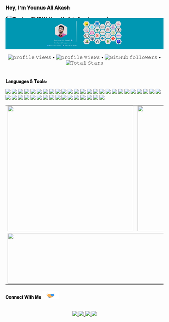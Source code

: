 
<h3 style="margin-bottom: -30px;">
𝐇𝐞𝐲, 𝐈'𝐦 𝐘𝐨𝐮𝐧𝐮𝐬 𝐀𝐥𝐢 𝐀𝐤𝐚𝐬𝐡 
  
<!-- [![Typing SVG](https://readme-typing-svg.demolab.com?font=Fira+Code&pause=1000&width=435&lines=𝐀+𝐏𝐚𝐬𝐬𝐢𝐨𝐧𝐚𝐭𝐞+𝐅𝐮𝐥𝐥+𝐒𝐭𝐚𝐜𝐤+𝐃𝐞𝐯𝐞𝐥𝐨𝐩𝐞𝐫;𝐄𝐱𝐩𝐞𝐫𝐭+𝐢𝐧+𝐉𝐚𝐯𝐚𝐬𝐜𝐫𝐢𝐩𝐭%2C𝐓𝐲𝐩𝐞𝐬𝐜𝐫𝐢𝐩𝐭+𝐚𝐧𝐝;𝐎𝐭𝐡𝐞𝐫+𝐌𝐨𝐝𝐞𝐫𝐧+𝐓𝐞𝐜𝐡𝐧𝐨𝐥𝐨𝐠𝐢𝐞𝐬;𝐓𝐡𝐚𝐧𝐤𝐬+𝐟𝐨𝐫+𝐯𝐢𝐬𝐢𝐭𝐢𝐧𝐠!)](https://git.io/typing-svg) -->
[![Typing SVG](https://readme-typing-svg.demolab.com?font=Fira+Code&size=16&pause=1000&color=000000FD&random=false&width=435&lines=%F0%9D%90%80+%F0%9D%90%8F%F0%9D%90%9A%F0%9D%90%AC%F0%9D%90%AC%F0%9D%90%A2%F0%9D%90%A8%F0%9D%90%A7%F0%9D%90%9A%F0%9D%90%AD%F0%9D%90%9E+%F0%9D%90%92%F0%9D%90%A8%F0%9D%90%9F%F0%9D%90%AD%F0%9D%90%B0%F0%9D%90%9A%F0%9D%90%AB%F0%9D%90%9E+%F0%9D%90%83%F0%9D%90%9E%F0%9D%90%AF%F0%9D%90%9E%F0%9D%90%A5%F0%9D%90%A8%F0%9D%90%A9%F0%9D%90%9E%F0%9D%90%AB;%F0%9D%90%84%F0%9D%90%B1%F0%9D%90%A9%F0%9D%90%9E%F0%9D%90%AB%F0%9D%90%AD+%F0%9D%90%A2%F0%9D%90%A7+%F0%9D%90%89%F0%9D%90%9A%F0%9D%90%AF%F0%9D%90%9A%F0%9D%90%AC%F0%9D%90%9C%F0%9D%90%AB%F0%9D%90%A2%F0%9D%90%A9%F0%9D%90%AD%2C+%F0%9D%90%93%F0%9D%90%B2%F0%9D%90%A9%F0%9D%90%9E%F0%9D%90%AC%F0%9D%90%9C%F0%9D%90%AB%F0%9D%90%A2%F0%9D%90%A9%F0%9D%90%AD+%F0%9D%90%9A%F0%9D%90%A7%F0%9D%90%9D+;%F0%9D%90%8E%F0%9D%90%AD%F0%9D%90%A1%F0%9D%90%9E%F0%9D%90%AB+%F0%9D%90%8C%F0%9D%90%A8%F0%9D%90%9D%F0%9D%90%9E%F0%9D%90%AB%F0%9D%90%A7+%F0%9D%90%93%F0%9D%90%9E%F0%9D%90%9C%F0%9D%90%A1%F0%9D%90%A7%F0%9D%90%A8%F0%9D%90%A5%F0%9D%90%A8%F0%9D%90%A0%F0%9D%90%A2%F0%9D%90%9E%F0%9D%90%AC;%F0%9D%90%93%F0%9D%90%A1%F0%9D%90%9A%F0%9D%90%A7%F0%9D%90%A4%F0%9D%90%AC+%F0%9D%90%9F%F0%9D%90%A8%F0%9D%90%AB+%F0%9D%90%AF%F0%9D%90%A2%F0%9D%90%AC%F0%9D%90%A2%F0%9D%90%AD%F0%9D%90%A2%F0%9D%90%A7%F0%9D%90%A0!)](https://git.io/typing-svg)
</h3>
<img src="./PNG/younusaliakash.png" alt="younusaliaksh"/>

<!-- <a target="_blank">
  <img align="right" height="280" width="400" alt="GIF" src="https://cdn.dribbble.com/users/260312/screenshots/2553737/antnodeskdb.gif">
</a> -->

<!-- - 🔭 𝐈'𝐦 𝐜𝐮𝐫𝐫𝐞𝐧𝐭𝐥𝐲 𝐰𝐨𝐫𝐤𝐢𝐧𝐠 𝐨𝐧 **𝐅𝐫𝐨𝐧𝐭-𝐄𝐧𝐝 𝐃𝐞𝐯𝐞𝐥𝐨𝐩𝐦𝐞𝐧𝐭**
- 🌱 𝐈'𝐦 𝐂𝐮𝐫𝐫𝐞𝐧𝐭𝐥𝐲 𝐥𝐞𝐚𝐫𝐧𝐢𝐧𝐠 **𝐁𝐚𝐜𝐤𝐞𝐧𝐝 𝐓𝐞𝐜𝐡𝐧𝐨𝐥𝐨𝐠𝐢𝐞𝐬**
- 👯 𝐈'𝐦 𝐥𝐨𝐨𝐤𝐢𝐧𝐠 𝐭𝐨 𝐜𝐨𝐥𝐥𝐚𝐛𝐨𝐫𝐚𝐭𝐞 𝐨𝐧 **𝐖𝐞𝐛 𝐃𝐞𝐯𝐞𝐥𝐨𝐩𝐦𝐞𝐧𝐭 & 𝐂𝐥𝐨𝐮𝐝**
- 🤔 𝐈'𝐦 𝐥𝐨𝐨𝐤𝐢𝐧𝐠 𝐟𝐨𝐫 **𝐅𝐮𝐥𝐥 𝐓𝐢𝐦𝐞 𝐉𝐨𝐛**
- 💬 𝐀𝐬𝐤 𝐦𝐞 𝐚𝐧𝐲𝐭𝐡𝐢𝐧𝐠 [𝐡𝐞𝐫𝐞](https://github.com/younusaliakash/younusaliakash/issues/1) ! 𝐈'𝐦 𝐡𝐚𝐩𝐩𝐲 𝐭𝐨 𝐡𝐞𝐥𝐩.
- 😄 𝐏𝐫𝐨𝐧𝐨𝐮𝐧𝐬 : **𝐇𝐞/𝐇𝐢𝐦**
- ⚡ 𝐅𝐮𝐧 𝐅𝐚𝐜𝐭: **𝐈 𝐥𝐢𝐤𝐞 𝐭𝐨 𝐞𝐚𝐭 𝐁𝐢𝐫𝐞𝐲𝐚𝐧𝐢**
- <img src="./PNG/house.png" width="20px" height="20px"/> 𝐇𝐨𝐦𝐞 : **𝐑𝐚𝐣𝐬𝐡𝐚𝐡𝐢, 𝐁𝐚𝐧𝐠𝐥𝐚𝐝𝐞𝐬𝐡** <img width="20px" height="20px" src="./PNG/Slytherin_ClearBG.png">

<br/>
<br/> -->

<p align="center">
  <img src="https://wakatime.com/badge/user/3c333039-dcef-431c-a7f7-e4bbb4219184.svg" alt="𝚙𝚛𝚘𝚏𝚒𝚕𝚎 𝚟𝚒𝚎𝚠𝚜"> •
  <img src="https://komarev.com/ghpvc/?username=younusaliakash" alt="𝚙𝚛𝚘𝚏𝚒𝚕𝚎 𝚟𝚒𝚎𝚠𝚜"> •
  <img alt="𝙶𝚒𝚝𝙷𝚞𝚋 𝚏𝚘𝚕𝚕𝚘𝚠𝚎𝚛𝚜" src="https://img.shields.io/github/followers/younusaliakash?label=Followers&style=social"> •  
 <img src="https://img.shields.io/github/stars/younusaliakash?label=Stars" alt="𝚃𝚘𝚝𝚊𝚕 𝚂𝚝𝚊𝚛𝚜">

</p>

<!-- <p align="center">
  <a>
    <img align="center" src="https://github-readme-streak-stats.herokuapp.com/?user=younusaliakash&theme=light&hide_border=true"/>
  </a>
</p> -->

#

**𝐋𝐚𝐧𝐠𝐮𝐚𝐠𝐞𝐬 & 𝐓𝐨𝐨𝐥𝐬:**

<img height="22px" src="https://img.shields.io/badge/HTML5-E34F26?style=for-the-badge&logo=html5&logoColor=white"/> <img height="22px" src="https://img.shields.io/badge/CSS3-1572B6?style=for-the-badge&logo=css3&logoColor=white"/> <img height="22px" src="https://img.shields.io/badge/C-00599C?style=for-the-badge&logo=c&logoColor=white"/> <img height="22px" src="https://img.shields.io/badge/JavaScript-323330?style=for-the-badge&logo=javascript&logoColor=F7DF1E"/> <img height="22px" src="https://img.shields.io/badge/TypeScript-007ACC?style=for-the-badge&logo=typescript&logoColor=white"/> <img height="22px" src="https://img.shields.io/badge/Markdown-000000?style=for-the-badge&logo=markdown&logoColor=white"/> <img height="22px" src="https://img.shields.io/badge/React-20232A?style=for-the-badge&logo=react&logoColor=61DAFB"/> <img height="22px" src="https://img.shields.io/badge/React_Native-20232A?style=for-the-badge&logo=react&logoColor=61DAFB"/> <img height="22px" src="https://img.shields.io/badge/next%20js-000000?style=for-the-badge&logo=nextdotjs&logoColor=white"/> <img height="22px" src="https://img.shields.io/badge/Redux-593D88?style=for-the-badge&logo=redux&logoColor=white"/> <img height="22px" src="https://img.shields.io/badge/Sass-CC6699?style=for-the-badge&logo=sass&logoColor=white"/> <img height="22px" src="https://img.shields.io/badge/Vue%20js-35495E?style=for-the-badge&logo=vuedotjs&logoColor=4FC08D"/> <img height="22px" src="https://img.shields.io/badge/nuxt%20js-00C58E?style=for-the-badge&logo=nuxtdotjs&logoColor=white"/> <img height="22px" src="https://img.shields.io/badge/Bootstrap-563D7C?style=for-the-badge&logo=bootstrap&logoColor=white"/> <img height="22px" src="https://img.shields.io/badge/Tailwind_CSS-38B2AC?style=for-the-badge&logo=tailwind-css&logoColor=white"/> <img height="22px" src="https://img.shields.io/badge/Ant%20Design-1890FF?style=for-the-badge&logo=antdesign&logoColor=white"/> <img height="22px" src="https://img.shields.io/badge/Material%20UI-007FFF?style=for-the-badge&logo=mui&logoColor=white"/> <img height="22px" src="https://img.shields.io/badge/Jest-C21325?style=for-the-badge&logo=jest&logoColor=white"/> <img height="22px" src="https://img.shields.io/badge/Cypress-17202C?style=for-the-badge&logo=cypress&logoColor=whitee"/> <img height="22px" src="https://img.shields.io/badge/Apollo%20GraphQL-311C87?&style=for-the-badge&logo=Apollo%20GraphQL&logoColor=white"/> <img height="22px" src="https://img.shields.io/badge/ThreeJs-black?style=for-the-badge&logo=three.js&logoColor=white"/> <img height="22px" src="https://img.shields.io/badge/shopify-8DB543?style=for-the-badge&logo=Shopify&logoColor=white"/> <img height="22px" src="https://img.shields.io/badge/Node%20js-339933?style=for-the-badge&logo=nodedotjs&logoColor=white"/> <img height="22px" src="https://img.shields.io/badge/Express%20js-000000?style=for-the-badge&logo=express&logoColor=white"/> <img height="22px" src="https://img.shields.io/badge/GraphQl-E10098?style=for-the-badge&logo=graphql&logoColor=white"/> <img height="22px" src="https://img.shields.io/badge/Socket.io-010101?&style=for-the-badge&logo=Socket.io&logoColor=white"/> <img height="22px" src="https://img.shields.io/badge/MongoDB-4EA94B?style=for-the-badge&logo=mongodb&logoColor=white"/> <img height="22px" src="https://img.shields.io/badge/PostgreSQL-316192?style=for-the-badge&logo=postgresql&logoColor=white"/> <img height="22px" src="https://img.shields.io/badge/Amazon%20DynamoDB-4053D6?style=for-the-badge&logo=Amazon%20DynamoDB&logoColor=white"/> <img height="22px" src="https://img.shields.io/badge/Vite-B73BFE?style=for-the-badge&logo=vite&logoColor=FFD62E"/> <img height="22px" src="https://img.shields.io/badge/Figma-F24E1E?style=for-the-badge&logo=figma&logoColor=white"/> <img height="22px" src="https://img.shields.io/badge/Prisma-3982CE?style=for-the-badge&logo=Prisma&logoColor=white"/> <img height="22px" src="https://img.shields.io/badge/GIT-E44C30?style=for-the-badge&logo=git&logoColor=white"/> <img height="22px" src="https://img.shields.io/badge/GitHub-100000?style=for-the-badge&logo=github&logoColor=white"/> <img height="22px" src="https://img.shields.io/badge/GitHub_Actions-2088FF?style=for-the-badge&logo=github-actions&logoColor=white"/> <img height="22px" src="https://img.shields.io/badge/Postman-FF6C37?style=for-the-badge&logo=Postman&logoColor=white"/> <img height="22px" src="https://img.shields.io/badge/Docker-2CA5E0?style=for-the-badge&logo=docker&logoColor=white"/> <img height="22px" src="https://img.shields.io/badge/Vercel-000000?style=for-the-badge&logo=vercel&logoColor=white"/> <img height="22px" src="https://img.shields.io/badge/firebase-ffca28?style=for-the-badge&logo=firebase&logoColor=black"/> <img height="22px" src="https://img.shields.io/badge/Digital_Ocean-0080FF?style=for-the-badge&logo=DigitalOcean&logoColor=white"/> <img height="22px" src="https://img.shields.io/badge/Amazon_AWS-FF9900?style=for-the-badge&logo=amazonaws&logoColor=white"/>



<table align="center">
  <tr>
    <td align="center" width="50%">
      <img align="center" width="400px" height="400px" src="https://wakatime.com/share/@younusaliakash/66178523-df88-440f-9bb7-bdf92955d149.svg"/>
    </td>
    <td align="center" width="50%">
      <img align="center" width="400px" height="400px" src="https://wakatime.com/share/@younusaliakash/78a9d8a1-6912-4697-987c-ebd26539abb0.svg"/>
      <tr>
    </td>
  </tr>
  <!-- <tr>
    <td align="center" width="50%">
      <img align="center" width="400px" height="400px" src="https://wakatime.com/share/@younusaliakash/389288b0-8e3d-4eef-a1e8-9afa27aebf19.svg"/>
    </td>
    <td align="center" width="50%">
      <img align="center" width="400px" height="400px" src="https://github-readme-stats.vercel.app/api/wakatime?username=younusaliakash"/>
      <tr>
    </td>
  </tr> -->
  <tr>
    <td align="center" colspan="2">
      <img align="center" width="100%" height="160px" src="https://wakatime.com/share/@younusaliakash/17119d39-561b-4dfb-b414-895b20d5f3c6.svg"/>
    </td>
  </tr>
</table>


<h4>
  𝐂𝐨𝐧𝐧𝐞𝐜𝐭 𝐖𝐢𝐭𝐡 𝐌𝐞
  <a target="_blank">
    <img src="./GIF/Handshake.gif" height="25px" style="max-width:100%;">
  </a>
</h4>

<p align="center">
  <br>
  <a href="https://www.linkedin.com/in/younus-ali-akash/" target="_blank">
    <code><img height="22px" src="https://img.shields.io/badge/LinkedIn-0077B5?style=for-the-badge&logo=linkedin&logoColor=white"/></code>
  </a>
  <a href="https://www.facebook.com/md.younus.ali.akash/" target="_blank">
    <code><img height="22px" src="https://img.shields.io/badge/Facebook-1877F2?style=for-the-badge&logo=facebook&logoColor=white"/></code>
  </a>
  <a href="https://twitter.com/younusali_akash" target="_blank">
    <code><img height="22px" src="https://img.shields.io/badge/Twitter-1DA1F2?style=for-the-badge&logo=twitter&logoColor=white"/></code>
  </a>
  <a href="https://play.google.com/store/apps/developer?id=Younus+Ali+Akash+Software+Technology+Park+%28ASTP%29" target="_blank">
    <code><img height="22px" src="https://img.shields.io/badge/Google_Play-414141?style=for-the-badge&logo=google-play&logoColor=white"/></code>
  </a>
</p>

<!-- <img src="./GIF/Hi.gif" width="40px" style="margin-left: 10px;"/> -->
